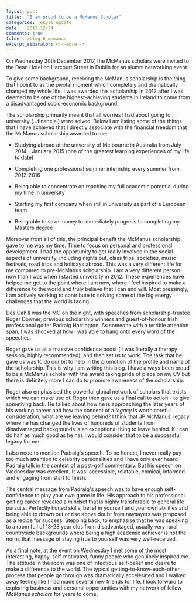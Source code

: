 ```yaml
---
layout: post
title:  "I am proud to be a McManus Scholar"
categories: jekyll update
date:   2017-12-24
comments: true
folder: /blog-6-mcmanus
excerpt_separator: <!--more-->
---
```


On Wednesday 20th December 2017, the McManus scholars were invited to the Dean Hotel on Harcourt Street in Dublin for an alumni networking event.

To give some background, receiving the McManus scholarship is the thing that I point to as the pivotal moment which completely and dramatically changed my whole life. <!--more--> I was awarded this scholarship in 2012 after I was deemed to be one of the highest-achieving students in Ireland to come from a disadvantaged socio-economic background.

The scholarship primarily meant that all worries I had about going to university (...financial) were solved. Below I am listing some of the things that I have achieved that I directly associate with the financial freedom that the McManus scholarship awarded to me:

- Studying abroad at the university of Melbourne in Australia from July 2014 - January 2015 (one of the greatest learning experiences of my life to date)

- Completing one professional summer internship every summer from 2012-2016

- Being able to concentrate on reaching my full academic potential during my time in university

- Starting my first company when still in university as part of a European team

- Being able to save money to immediately progress to completing my Masters degree

Moreover from all of this, the principal benefit the McManus scholarship gave to me was my time. Time to focus on personal and professional development. I had the opportunity to get really involved in the social aspects of university, including nights out, class trips, societies, music festivals, road trips and holidays abroad. This was a very different life for me compared to pre-McManus scholarship. I am a very different person now than I was when I started university in 2012. These experiences have helped me get to the point where I am now, where I feel inspired to make a difference to the world and truly believe that I can and will. Most pressingly, I am actively working to contribute to solving some of the big energy challenges that the world is facing.

Des Cahill was the MC on the night, with speeches from scholarship-trustee Roger Downer, previous scholarship winners and guest-of-honour Irish professional golfer Padraig Harrington. As someone with a terrible attention span, I was shocked at how I was able to hang onto every word of the speeches.

Roger gave us all a massive confidence boost (it was literally a therapy session, highly recommended), and then set us to work. The task that he gave us was to do our bit to help in the promotion of the profile and name of the scholarship. This is why I am writing this blog. I have always been proud to be a McManus scholar with the award taking pride of place on my CV but there is definitely more I can do to promote awareness of the scholarship.

Roger also emphasised the powerful global network of scholars that exists which we can make use of. Roger then gave us a final call to action - to give something back. He talked about how he is approaching the later years of his working career and how the concept of a *legacy* is worth careful consideration, what are we leaving behind? I think that JP McManus' legacy where he has changed the lives of hundreds of students from disadvantaged backgrounds is an exceptional thing to leave behind. If I can do half as much good as he has I would consider that to be a successful legacy for me.

I also need to mention Padraig's speech. To be honest, I never really pay too much attention to celebrity personalities and I have only ever heard Padraig talk in the context of a post-golf commentary. But his speech on Wednesday was excellent. It was: accessible, relatable, comical, informed and engaging from start to finish.

The central message from Padraig's speech was to have enough self-confidence to play your own game in life. His approach to his professional golfing career revealed a mindset that is highly transferable to general life pursuits. Perfectly honed skills, belief in yourself and your own abilities and being able to drown out or rise above doubt from naysayers was proposed as a recipe for success. Stepping back, to emphasise that he was speaking to a room full of 18-28 year olds from disadvantaged, usually very rural countryside backgrounds where being a high academic achiever is not the norm, that message of staying true to yourself was very well-received.

As a final note, at the event on Wednesday I met some of the most interesting, happy, self-motivated, funny people who genuinely inspired me. The attitude in the room was one of infectious self-belief and desire to make a difference to the world. The typical getting-to-know-each-other process that people go through was dramatically accelerated and I walked away feeling like I had made several new friends for life. I look forward to exploring business and personal opportunities with my network of fellow *McManus scholars* for years to come.